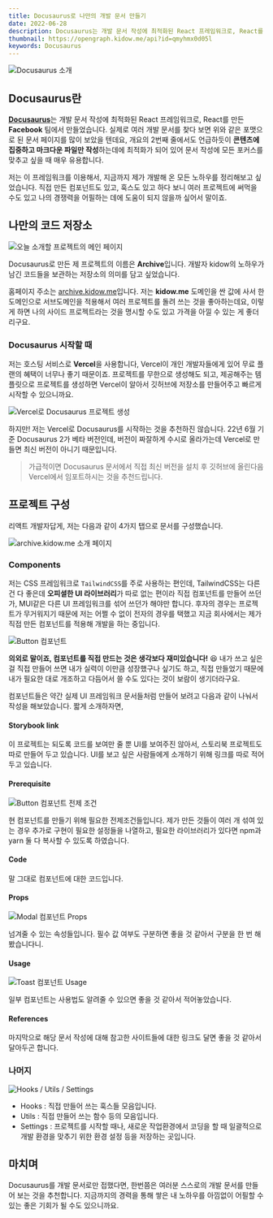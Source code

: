 ```yaml
---
title: Docusaurus로 나만의 개발 문서 만들기
date: 2022-06-28
description: Docusaurus는 개발 문서 작성에 최적화된 React 프레임워크로, React를 만든 Facebook 팀에서 만들었습니다.
thumbnail: https://opengraph.kidow.me/api?id=qmyhmx0d05l
keywords: Docusaurus
---
```


![Docusaurus 소개](docusaurus.png)

## Docusaurus란

[**Docusaurus**](https://docusaurus.io)는 개발 문서 작성에 최적화된 React 프레임워크로, React를 만든 **Facebook** 팀에서 만들었습니다. 실제로 여러 개발 문서를 찾다 보면 위와 같은 포맷으로 된 문서 페이지를 많이 보았을 텐데요, 개요의 2번째 줄에서도 언급하듯이 **콘텐츠에 집중하고 마크다운 파일만 작성**하는데에 최적화가 되어 있어 문서 작성에 모든 포커스를 맞추고 싶을 때 매우 유용합니다.

저는 이 프레임워크를 이용해서, 지금까지 제가 개발해 온 모든 노하우를 정리해보고 싶었습니다. 직접 만든 컴포넌트도 있고, 훅스도 있고 하다 보니 여러 프로젝트에 써먹을 수도 있고 나의 경쟁력을 어필하는 데에 도움이 되지 않을까 싶어서 말이죠.

## 나만의 코드 저장소

![오늘 소개할 프로젝트의 메인 페이지](archive.png)

Docusaurus로 만든 제 프로젝트의 이름은 **Archive**입니다. 개발자 kidow의 노하우가 남긴 코드들을 보관하는 저장소의 의미를 담고 싶었습니다.

홈페이지 주소는 [archive.kidow.me](https://archive.kidow.me)입니다. 저는 **kidow.me** 도메인을 싼 값에 사서 한 도메인으로 서브도메인을 적용해서 여러 프로젝트를 돌려 쓰는 것을 좋아하는데요, 이렇게 하면 나의 사이드 프로젝트라는 것을 명시할 수도 있고 가격을 아낄 수 있는 게 좋더리구요.

### Docusaurus 시작할 때

저는 호스팅 서비스로 **Vercel**을 사용합니다, Vercel이 개인 개발자들에게 있어 무료 플랜의 혜택이 너무나 좋기 때문이죠. 프로젝트를 무한으로 생성해도 되고, 제공해주는 템플릿으로 프로젝트를 생성하면 Vercel이 알아서 깃허브에 저장소를 만들어주고 빠르게 시작할 수 있으니까요.

![Vercel로 Docusaurus 프로젝트 생성](vercel.png)

하지만! 저는 Vercel로 Docusaurus를 시작하는 것을 추천하진 않습니다. 22년 6월 기준 Docusaurus 2가 베타 버전인데, 버전이 짜잘하게 수시로 올라가는데 Vercel로 만들면 최신 버전이 아니기 때문입니다.

> 가급적이면 Docusaurus 문서에서 직접 최신 버전을 설치 후 깃허브에 올린다음 Vercel에서 임포트하시는 것을 추천드립니다.

## 프로젝트 구성

리액트 개발자답게, 저는 다음과 같이 4가지 탭으로 문서를 구성했습니다.

![archive.kidow.me 소개 페이지](intro.png)

### Components

저는 CSS 프레임워크로 `TailwindCSS`를 주로 사용하는 편인데, TailwindCSS는 다른 건 다 좋은데 **오피셜한 UI 라이브러리**가 따로 없는 편이라 직접 컴포넌트를 만들어 쓰던가, MUI같은 다른 UI 프레임워크를 섞어 쓰던가 해야만 합니다. 후자의 경우는 프로젝트가 무거워지기 때문에 저는 어쩔 수 없이 전자의 경우를 택했고 지금 회사에서는 제가 직접 만든 컴포넌트를 적용해 개발을 하는 중입니다.

![Button 컴포넌트](button.png)

**의외로 말이죠, 컴포넌트를 직접 만드는 것은 생각보다 재미있습니다!** 😆 내가 쓰고 싶은 걸 직접 만들어 쓰면 내가 실력이 이만큼 성장했구나 싶기도 하고, 직접 만들었기 때문에 내가 필요한 대로 개조하고 다듬어서 쓸 수도 있다는 것이 보람이 생기더라구요.

컴포넌트들은 약간 실제 UI 프레임워크 문서들처럼 만들어 보려고 다음과 같이 나눠서 작성을 해보았습니다. 짧게 소개하자면,

#### Storybook link

이 프로젝트는 되도록 코드를 보여만 줄 뿐 UI를 보여주진 않아서, 스토리북 프로젝트도 따로 만들어 두고 있습니다. UI를 보고 싶은 사람들에게 소개하기 위해 링크를 따로 적어두고 있습니다.

#### Prerequisite

![Button 컴포넌트 전제 조건](prerequisite.png)

현 컴포넌트를 만들기 위해 필요한 전제조건들입니다. 제가 만든 것들이 여러 개 섞여 있는 경우 추가로 구현이 필요한 설정들을 나열하고, 필요한 라이브러리가 있다면 npm과 yarn 둘 다 복사할 수 있도록 하였습니다.

#### Code

말 그대로 컴포넌트에 대한 코드입니다.

#### Props

![Modal 컴포넌트 Props](modal.png)

넘겨줄 수 있는 속성들입니다. 필수 값 여부도 구분하면 좋을 것 같아서 구분을 한 번 해봤습니다니.

#### Usage

![Toast 컴포넌트 Usage](toast.png)

일부 컴포넌트는 사용법도 알려줄 수 있으면 좋을 것 같아서 적어놓았습니다.

#### References

마지막으로 해당 문서 작성에 대해 참고한 사이트들에 대한 링크도 달면 좋을 것 같아서 달아두곤 합니다.

### 나머지

![Hooks / Utils / Settings](rest.png)

- Hooks : 직접 만들어 쓰는 훅스들 모음입니다.
- Utils : 직접 만들어 쓰는 함수 등의 모음입니다.
- Settings : 프로젝트를 시작할 때나, 새로운 작업환경에서 코딩을 할 때 일괄적으로 개발 환경을 맞추기 위한 환경 설정 등을 저장하는 곳입니다.

## 마치며

Docusaurus를 개발 문서로만 접했다면, 한번쯤은 여러분 스스로의 개발 문서를 만들어 보는 것을 추천합니다. 지금까지의 경력을 통해 쌓은 내 노하우를 아낌없이 어필할 수 있는 좋은 기회가 될 수도 있으니까요.
